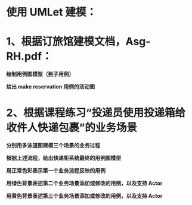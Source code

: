 # 使用 UMLet 建模：

# 1、根据订旅馆建模文档，Asg-RH.pdf：

**绘制用例图模型（到子用例）**

**给出 make reservation 用例的活动图**

# 2、根据课程练习“投递员使用投递箱给收件人快递包裹”的业务场景

**分别用多泳道图建模三个场景的业务过程**

**根据上述流程，给出快递柜系统最终的用例图模型**

**用正常色彩表示第一个业务流程反映的用例**

**用绿色背景表述第二个业务场景添加或修改的用例，以及支持 Actor**

**用黄色背景表述第三个业务场景添加或修改的用例，以及支持 Actor**

